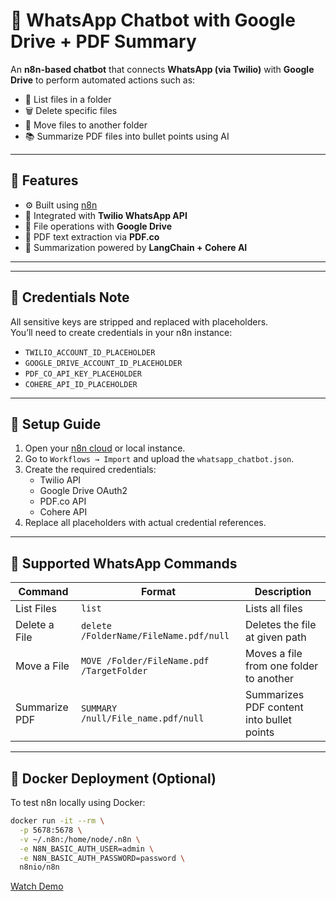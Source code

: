 # 💬 WhatsApp Chatbot with Google Drive + PDF Summary

An **n8n-based chatbot** that connects **WhatsApp (via Twilio)** with **Google Drive** to perform automated actions such as:

- 📄 List files in a folder  
- 🗑 Delete specific files  
- 📂 Move files to another folder  
- 📚 Summarize PDF files into bullet points using AI

---

## 🚀 Features

- ⚙️ Built using [n8n](https://n8n.io/)
- 💬 Integrated with **Twilio WhatsApp API**
- 📁 File operations with **Google Drive**
- 📑 PDF text extraction via **PDF.co**
- 🧠 Summarization powered by **LangChain + Cohere AI**

---

---

## 🔐 Credentials Note

All sensitive keys are stripped and replaced with placeholders.  
You’ll need to create credentials in your n8n instance:

- `TWILIO_ACCOUNT_ID_PLACEHOLDER`
- `GOOGLE_DRIVE_ACCOUNT_ID_PLACEHOLDER`
- `PDF_CO_API_KEY_PLACEHOLDER`
- `COHERE_API_ID_PLACEHOLDER`

---

## 🔧 Setup Guide

1. Open your [n8n cloud](https://cloud.n8n.io) or local instance.
2. Go to `Workflows → Import` and upload the `whatsapp_chatbot.json`.
3. Create the required credentials:
   - Twilio API
   - Google Drive OAuth2
   - PDF.co API
   - Cohere API
4. Replace all placeholders with actual credential references.

---

## 💬 Supported WhatsApp Commands

| Command          | Format                                                | Description                                 |
|------------------|-------------------------------------------------------|---------------------------------------------|
| List Files       | `list `                                               | Lists all files                             |
| Delete a File    | `delete /FolderName/FileName.pdf/null`                | Deletes the file at given path              |
| Move a File      | `MOVE /Folder/FileName.pdf /TargetFolder`             | Moves a file from one folder to another     |
| Summarize PDF    | `SUMMARY /null/File_name.pdf/null`                    | Summarizes PDF content into bullet points   |

---

## 🐳 Docker Deployment (Optional)

To test n8n locally using Docker:

```bash
docker run -it --rm \
  -p 5678:5678 \
  -v ~/.n8n:/home/node/.n8n \
  -e N8N_BASIC_AUTH_USER=admin \
  -e N8N_BASIC_AUTH_PASSWORD=password \
  n8nio/n8n
```
[Watch Demo](https://youtu.be/Pvz6HTVCSXE)
